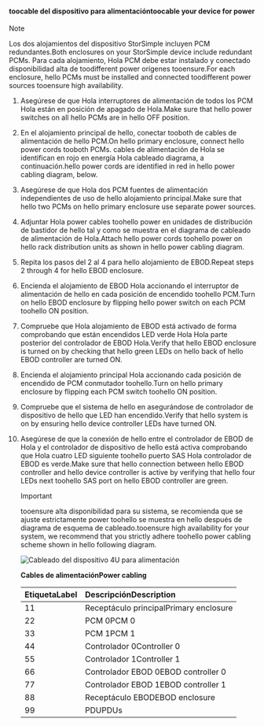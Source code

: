 <!--author=alkohli last changed: 9/16/15-->


#### <a name="toocable-your-device-for-power"></a><span data-ttu-id="d6b3d-101">toocable del dispositivo para alimentación</span><span class="sxs-lookup"><span data-stu-id="d6b3d-101">toocable your device for power</span></span>
> [!NOTE]
> <span data-ttu-id="d6b3d-102">Los dos alojamientos del dispositivo StorSimple incluyen PCM redundantes.</span><span class="sxs-lookup"><span data-stu-id="d6b3d-102">Both enclosures on your StorSimple device include redundant PCMs.</span></span> <span data-ttu-id="d6b3d-103">Para cada alojamiento, Hola PCM debe estar instalado y conectado disponibilidad alta de toodifferent power orígenes tooensure.</span><span class="sxs-lookup"><span data-stu-id="d6b3d-103">For each enclosure, hello PCMs must be installed and connected toodifferent power sources tooensure high availability.</span></span>
> 
> 

1. <span data-ttu-id="d6b3d-104">Asegúrese de que Hola interruptores de alimentación de todos los PCM Hola están en posición de apagado de Hola.</span><span class="sxs-lookup"><span data-stu-id="d6b3d-104">Make sure that hello power switches on all hello PCMs are in hello OFF position.</span></span>
2. <span data-ttu-id="d6b3d-105">En el alojamiento principal de hello, conectar tooboth de cables de alimentación de hello PCM.</span><span class="sxs-lookup"><span data-stu-id="d6b3d-105">On hello primary enclosure, connect hello power cords tooboth PCMs.</span></span> <span data-ttu-id="d6b3d-106">cables de alimentación de Hola se identifican en rojo en energía Hola cableado diagrama, a continuación.</span><span class="sxs-lookup"><span data-stu-id="d6b3d-106">hello power cords are identified in red in hello power cabling diagram, below.</span></span>
3. <span data-ttu-id="d6b3d-107">Asegúrese de que Hola dos PCM fuentes de alimentación independientes de uso de hello alojamiento principal.</span><span class="sxs-lookup"><span data-stu-id="d6b3d-107">Make sure that hello two PCMs on hello primary enclosure use separate power sources.</span></span>
4. <span data-ttu-id="d6b3d-108">Adjuntar Hola power cables toohello power en unidades de distribución de bastidor de hello tal y como se muestra en el diagrama de cableado de alimentación de Hola.</span><span class="sxs-lookup"><span data-stu-id="d6b3d-108">Attach hello power cords toohello power on hello rack distribution units as shown in hello power cabling diagram.</span></span>
5. <span data-ttu-id="d6b3d-109">Repita los pasos del 2 al 4 para hello alojamiento de EBOD.</span><span class="sxs-lookup"><span data-stu-id="d6b3d-109">Repeat steps 2 through 4 for hello EBOD enclosure.</span></span>
6. <span data-ttu-id="d6b3d-110">Encienda el alojamiento de EBOD Hola accionando el interruptor de alimentación de hello en cada posición de encendido toohello PCM.</span><span class="sxs-lookup"><span data-stu-id="d6b3d-110">Turn on hello EBOD enclosure by flipping hello power switch on each PCM toohello ON position.</span></span>
7. <span data-ttu-id="d6b3d-111">Compruebe que Hola alojamiento de EBOD está activado de forma comprobando que están encendidos LED verde Hola Hola parte posterior del controlador de EBOD Hola.</span><span class="sxs-lookup"><span data-stu-id="d6b3d-111">Verify that hello EBOD enclosure is turned on by checking that hello green LEDs on hello back of hello EBOD controller are turned ON.</span></span>
8. <span data-ttu-id="d6b3d-112">Encienda el alojamiento principal Hola accionando cada posición de encendido de PCM conmutador toohello.</span><span class="sxs-lookup"><span data-stu-id="d6b3d-112">Turn on hello primary enclosure by flipping each PCM switch toohello ON position.</span></span>
9. <span data-ttu-id="d6b3d-113">Compruebe que el sistema de hello en asegurándose de controlador de dispositivo de hello que LED han encendido.</span><span class="sxs-lookup"><span data-stu-id="d6b3d-113">Verify that hello system is on by ensuring hello device controller LEDs have turned ON.</span></span>
10. <span data-ttu-id="d6b3d-114">Asegúrese de que la conexión de hello entre el controlador de EBOD de Hola y el controlador de dispositivo de hello está activa comprobando que Hola cuatro LED siguiente toohello puerto SAS Hola controlador de EBOD es verde.</span><span class="sxs-lookup"><span data-stu-id="d6b3d-114">Make sure that hello connection between hello EBOD controller and hello device controller is active by verifying that hello four LEDs next toohello SAS port on hello EBOD controller are green.</span></span>
    
    > [!IMPORTANT]
    > <span data-ttu-id="d6b3d-115">tooensure alta disponibilidad para su sistema, se recomienda que se ajuste estrictamente power toohello se muestra en hello después de diagrama de esquema de cableado.</span><span class="sxs-lookup"><span data-stu-id="d6b3d-115">tooensure high availability for your system, we recommend that you strictly adhere toohello power cabling scheme shown in hello following diagram.</span></span>
    > 
    > 
    
    ![Cableado del dispositivo 4U para alimentación](./media/storsimple-cable-8600-for-power/HCSCableYour4UDeviceforPower.png)
    
    <span data-ttu-id="d6b3d-117">**Cables de alimentación**</span><span class="sxs-lookup"><span data-stu-id="d6b3d-117">**Power cabling**</span></span>
    
    | <span data-ttu-id="d6b3d-118">Etiqueta</span><span class="sxs-lookup"><span data-stu-id="d6b3d-118">Label</span></span> | <span data-ttu-id="d6b3d-119">Descripción</span><span class="sxs-lookup"><span data-stu-id="d6b3d-119">Description</span></span> |
    |:--- |:--- |
    | <span data-ttu-id="d6b3d-120">1</span><span class="sxs-lookup"><span data-stu-id="d6b3d-120">1</span></span> |<span data-ttu-id="d6b3d-121">Receptáculo principal</span><span class="sxs-lookup"><span data-stu-id="d6b3d-121">Primary enclosure</span></span> |
    | <span data-ttu-id="d6b3d-122">2</span><span class="sxs-lookup"><span data-stu-id="d6b3d-122">2</span></span> |<span data-ttu-id="d6b3d-123">PCM 0</span><span class="sxs-lookup"><span data-stu-id="d6b3d-123">PCM 0</span></span> |
    | <span data-ttu-id="d6b3d-124">3</span><span class="sxs-lookup"><span data-stu-id="d6b3d-124">3</span></span> |<span data-ttu-id="d6b3d-125">PCM 1</span><span class="sxs-lookup"><span data-stu-id="d6b3d-125">PCM 1</span></span> |
    | <span data-ttu-id="d6b3d-126">4</span><span class="sxs-lookup"><span data-stu-id="d6b3d-126">4</span></span> |<span data-ttu-id="d6b3d-127">Controlador 0</span><span class="sxs-lookup"><span data-stu-id="d6b3d-127">Controller 0</span></span> |
    | <span data-ttu-id="d6b3d-128">5</span><span class="sxs-lookup"><span data-stu-id="d6b3d-128">5</span></span> |<span data-ttu-id="d6b3d-129">Controlador 1</span><span class="sxs-lookup"><span data-stu-id="d6b3d-129">Controller 1</span></span> |
    | <span data-ttu-id="d6b3d-130">6</span><span class="sxs-lookup"><span data-stu-id="d6b3d-130">6</span></span> |<span data-ttu-id="d6b3d-131">Controlador EBOD 0</span><span class="sxs-lookup"><span data-stu-id="d6b3d-131">EBOD controller 0</span></span> |
    | <span data-ttu-id="d6b3d-132">7</span><span class="sxs-lookup"><span data-stu-id="d6b3d-132">7</span></span> |<span data-ttu-id="d6b3d-133">Controlador EBOD 1</span><span class="sxs-lookup"><span data-stu-id="d6b3d-133">EBOD controller 1</span></span> |
    | <span data-ttu-id="d6b3d-134">8</span><span class="sxs-lookup"><span data-stu-id="d6b3d-134">8</span></span> |<span data-ttu-id="d6b3d-135">Receptáculo EBOD</span><span class="sxs-lookup"><span data-stu-id="d6b3d-135">EBOD enclosure</span></span> |
    | <span data-ttu-id="d6b3d-136">9</span><span class="sxs-lookup"><span data-stu-id="d6b3d-136">9</span></span> |<span data-ttu-id="d6b3d-137">PDU</span><span class="sxs-lookup"><span data-stu-id="d6b3d-137">PDUs</span></span> |

